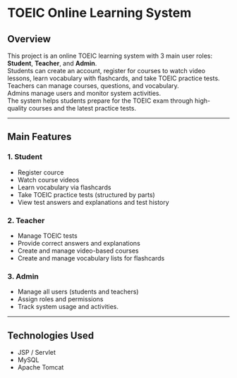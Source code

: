 # TOEIC Online Learning System

## Overview

This project is an online TOEIC learning system with 3 main user roles: **Student**, **Teacher**, and **Admin**.  
Students can create an account, register for courses to watch video lessons, learn vocabulary with flashcards, and take TOEIC practice tests.  
Teachers can manage courses, questions, and vocabulary.  
Admins manage users and monitor system activities.  
The system helps students prepare for the TOEIC exam through high-quality courses and the latest practice tests.

---

## Main Features

### 1. Student

- Register cource
- Watch course videos
- Learn vocabulary via flashcards
- Take TOEIC practice tests (structured by parts)
- View test answers and explanations and test history

### 2. Teacher

- Manage TOEIC tests
- Provide correct answers and explanations
- Create and manage video-based courses
- Create and manage vocabulary lists for flashcards

### 3. Admin

- Manage all users (students and teachers)
- Assign roles and permissions
- Track system usage and activities.
  
---

## Technologies Used

- JSP / Servlet
- MySQL
- Apache Tomcat

